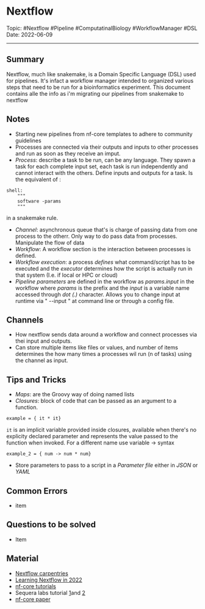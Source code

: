 
# Nextflow
Topic: #Nextflow #Pipeline #ComputatinalBiology #WorkflowManager #DSL
Date: 2022-06-09


---

## Summary
Nextflow, much like snakemake, is a Domain Specific Language (DSL) used for pipelines. It's infact a workflow manager intended to organized various steps that need to be run for a bioinformatics experiment. This document contains alle the info as i'm migrating our pipelines from snakemake to nextflow

## Notes
- Starting new pipelines from nf-core templates to adhere to community guidelines
- Processes are connected via their outputs and inputs to other processes and run as soon as they receive an imput.
- *Process*: describe a task to be run, can be any language. They spawn a task for each complete input set, each task is run independently and cannot interact with the others. Define inputs and outputs for a task. Is the equivalent of :
```  
shell: 
	""" 
	software -params 
	""" 
``` 
in a snakemake rule.
- *Channel*: asynchronous queue that's is charge of passing data from one process to the otherr. Only way to do pass data from processes. Manipulate the flow of data
- *Workflow*: A workflow section is the interaction between processes is defined.
- *Workflow execution*: a process *defines* what command/script has to be executed and the *executor* determines how the script is actually run in that system (I.e. if local or HPC or cloud)
- *Pipeline parameters* are defined in the workflow as *params.input* in the workflow where *params* is the prefix and the *input* is a variable name accessed through *dot (.)* character. Allows you to change input at runtime via " --input " at command line or through a config file. 

## Channels
- How nextflow sends data around a workflow and connect processes via thei input and outputs.
- Can store multiple items like files or values, and number of items determines the how many times a processes wil run (n of tasks) using the channel as input.

## Tips and Tricks
- *Maps*: are the Groovy way of doing named lists
- *Closures*: block of code that can be passed as an argument to a function. 
```
example = { it * it}
```
`it` is an implicit variable provided inside closures, available when there's no explicity declared parameter and represents the value passed to the function when invoked. For a different name use variable -> syntax
```
example_2 = { num -> num * num}
```
- Store parameters to pass to a script in a *Parameter file* either in *JSON* or *YAML*
## Common Errors
- item

## Questions to be solved
- Item

## Material
- [Nextflow carpentries](https://carpentries-incubator.github.io/workflows-nextflow/index.html)
- [Learning Nextflow in 2022](https://www.nextflow.io/blog/2022/learn-nextflow-in-2022.html)
- [nf-core tutorials](https://nf-co.re/docs/usage/nextflow)
- Sequera labs tutorial [1](https://sateeshperi.github.io/nextflow_varcal/nextflow/)and [2](https://training.seqera.io/)
- [nf-core paper](https://www.nature.com/articles/s41587-020-0439-x)